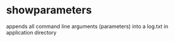 # showparameters
appends all command line arguments (parameters) into a log.txt in application directory
